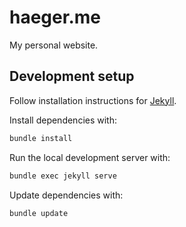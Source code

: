 # haeger.me

My personal website.

## Development setup

Follow installation instructions for [Jekyll](https://jekyllrb.com/docs/installation/).

Install dependencies with:

```bash
bundle install
``` 

Run the local development server with:

```bash
bundle exec jekyll serve
```

Update dependencies with:

```bash
bundle update
```
